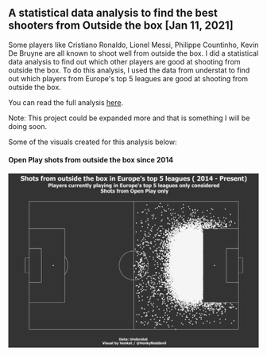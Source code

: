 ## A statistical data analysis to find the best shooters from Outside the box [Jan 11, 2021] ##

Some players like Cristiano Ronaldo, Lionel Messi, Philippe Countinho, Kevin De Bruyne are all known to shoot well from outside the box. I did a statistical
data analysis to find out which other players are good at shooting from outside the box. To do this analysis, I used the data from understat to find out which
players from Europe's top 5 leagues are good at shooting from outside the box.

You can read the full analysis [here](https://footytistics.com/2021-01-11-otb-shooting/).

Note: This project could be expanded more and that is something I will be doing soon.

Some of the visuals created for this analysis below:

#### Open Play shots from outside the box since 2014 ####
![otb_plot_2014.png](plots/otb_plot.png)
